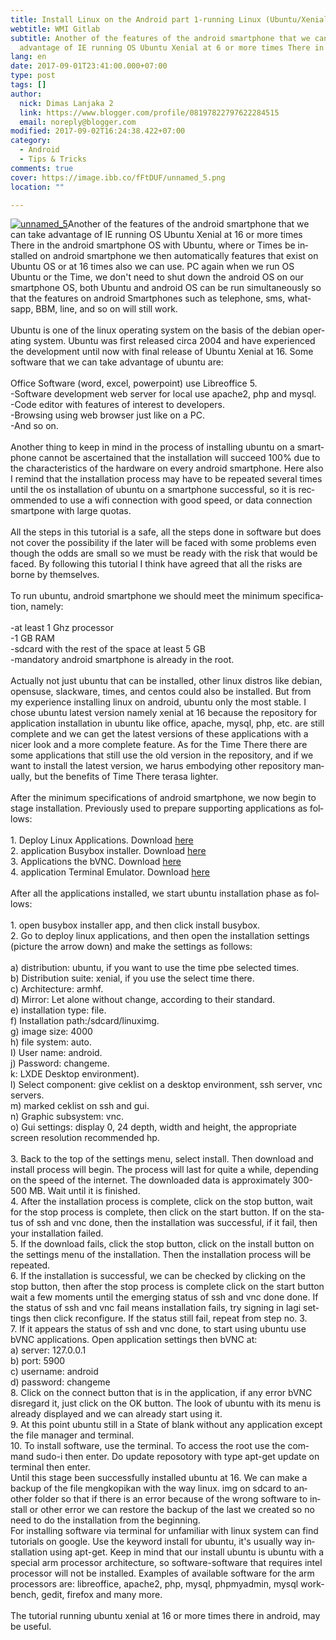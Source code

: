 ```yaml
---
title: Install Linux on the Android part 1-running Linux (Ubuntu/Xenial) on Android
webtitle: WMI Gitlab
subtitle: Another of the features of the android smartphone that we can take
  advantage of IE running OS Ubuntu Xenial at 6 or more times There in
lang: en
date: 2017-09-01T23:41:00.000+07:00
type: post
tags: []
author:
  nick: Dimas Lanjaka 2
  link: https://www.blogger.com/profile/08197822797622284515
  email: noreply@blogger.com
modified: 2017-09-02T16:24:38.422+07:00
category:
  - Android
  - Tips & Tricks
comments: true
cover: https://image.ibb.co/fFtDUF/unnamed_5.png
location: ""

---
```


<div id="div_f9fe_0" len="5534"><a href="https://imgbb.com/" rel="noopener noreferer nofollow" alt="imgdb" title="imgdb"><img src="https://image.ibb.co/fFtDUF/unnamed_5.png" alt="unnamed_5" title="imgDb" border="0"></a><span id="span_f9fe_0" len="4642"><span lang="en">Another of the features of the android smartphone that we can take advantage of IE running OS Ubuntu Xenial at 16&nbsp;<span len="15">or more times There&nbsp;</span>in the android smartphone OS with Ubuntu, where or Times be installed on android smartphone we then automatically features that exist on Ubuntu OS or at 16 times also we can use.&nbsp;</span><span lang="en">PC again when we run OS Ubuntu or the Time, we don't need to shut down the android OS on our smartphone OS, both Ubuntu and android OS can be run simultaneously so that the features on android Smartphones such as telephone, sms, whatsapp, BBM, line, and so on will still work.</span><br len="0"><br len="0"><span lang="en">Ubuntu is one of the linux operating system on the basis of the debian operating system.&nbsp;</span><span lang="en">Ubuntu was first released circa 2004 and have experienced the development until now with final release of Ubuntu Xenial at 16.&nbsp;</span><span lang="en">Some software that we can take advantage of ubuntu are:</span><br len="0"><br len="0"><span lang="en">Office Software (word, excel, powerpoint) use Libreoffice 5.</span><br len="0"><span lang="en">-Software development web server for local use apache2, php and mysql.</span><br len="0"><span lang="en">-Code editor with features of interest to developers.</span><br len="0"><span lang="en">-Browsing using web browser just like on a PC.</span><br len="0"><span lang="en">-And so on.</span><br len="0"><br len="0"><span lang="en">Another thing to keep in mind in the process of installing ubuntu on a smartphone cannot be ascertained that the installation will succeed 100% due to the characteristics of the hardware on every android smartphone.&nbsp;</span><span lang="en">Here also I remind that the installation process may have to be repeated several times until the os installation of ubuntu on a smartphone successful, so it is recommended to use a wifi connection with good speed, or data connection smartpone with large quotas.</span><br len="0"><br len="0"><span lang="en">All the steps in this tutorial is a safe, all the steps done in software but does not cover the possibility if the later will be faced with some problems even though the odds are small so we must be ready with the risk that would be faced.&nbsp;</span><span lang="en">By following this tutorial I think have agreed that all the risks are borne by themselves.</span><br len="0"><br len="0"><span lang="en">To run ubuntu, android smartphone we should meet the minimum specification, namely:</span><br len="0"><br len="0"><span lang="en">-at least 1 Ghz processor</span><br len="0"><span lang="en">-1 GB RAM</span><br len="0"><span lang="en">-sdcard with the rest of the space at least 5 GB</span><br len="0"><span lang="en">-mandatory android smartphone is already in the root.</span><br len="0"><br len="0"><span lang="en">Actually not just ubuntu that can be installed, other linux distros like debian, opensuse, slackware, times, and centos could also be installed.&nbsp;</span><span lang="en">But from my experience installing linux on android, ubuntu only the most stable.&nbsp;</span><span lang="en">I chose ubuntu latest version namely xenial at 16 because the repository for application installation in ubuntu like office, apache, mysql, php, etc. are still complete and we can get the latest versions of these applications with a nicer look and a more complete feature.&nbsp;</span><span lang="en">As for the Time There there are some applications that still use the old version in the repository, and if we want to install&nbsp;<span len="479">the latest version, we harus embodying other repository manually, but the benefits of Time There terasa lighter.&nbsp;</span></span><br len="0"><br len="0"><span lang="en">After the minimum specifications of android smartphone, we now begin to stage installation.&nbsp;</span><span lang="en">Previously used to prepare supporting applications as follows:</span><br len="0"><br len="0"><span lang="en">1. Deploy Linux Applications.&nbsp;</span><span lang="en">Download&nbsp;<a href="https://play.google.com/store/apps/details?id=ru.meefik.linuxdeploy" id="a_f9fe_0" len="7" rel="noopener noreferer nofollow" target="_top">here</a></span><br len="0"><span lang="en">2. application Busybox installer.&nbsp;</span><span lang="en">Download&nbsp;<a href="https://www.blogger.com/https%3A%2F%2Fplay.google.com%2Fstore%2Fapps%2Fdetails%3Fid%3Dru.meefik.busybox" id="a_f9fe_1" len="7" rel="noopener noreferer nofollow" target="_top">here</a></span><br len="0"><span lang="en">3. Applications the bVNC.&nbsp;</span><span lang="en">Download&nbsp;<a href="https://www.blogger.com/https%3A%2F%2Fplay.google.com%2Fstore%2Fapps%2Fdetails%3Fid%3Dcom.iiordanov.freebVNC" id="a_f9fe_2" len="7" rel="noopener noreferer nofollow" target="_top">here</a></span></span><br><span id="span_f9fe_1" len="648"><span lang="en">4. application Terminal Emula</span><span len="201"><span lang="en">tor.&nbsp;</span><span lang="en">Download&nbsp;<a href="https://www.blogger.com/https%3A%2F%2Fplay.google.com%2Fstore%2Fapps%2Fdetails%3Fid%3Djackpal.androidterm" id="a_f9fe_3" rel="noopener noreferer nofollow" target="_top">here</a></span><br len="0"><br len="0"><span lang="en">After all the applications installed, we start ubuntu installation phase as follows:</span><br len="0"><br len="0"><span lang="en">1. open busybox installer app, and then click install busybox.</span><br len="0"><span lang="en">2. Go to deploy linux applications, and then open the installation settings (picture the arrow down) and make the settings as follows:</span></span></span></div><div id="div_f9fe_1" len="1528"><span id="span_f9fe_2" len="1408"><br len="0"><span lang="en">a) distribution: ubuntu<span len="160">, if you want to use the time pbe selected times.&nbsp;</span></span><br len="0"><span lang="en">b) Distribution suite: xenial<span len="35">, if you use the select time there.</span></span><br len="0"><span lang="en">c) Architecture: armhf.</span><br len="0"><span lang="en">d) Mirror:&nbsp;<span len="167">Let&nbsp;alone without change, according to their standard.&nbsp;</span></span><br len="0"><span lang="en">e) installation type: file.</span><br len="0"><span lang="en">f) Installation path:/sdcard/<span len="5">linux</span>img.</span><br len="0"><span lang="en">g) image size: 4000</span><br len="0"><span lang="en">h) file system: auto.</span><br len="0"><span lang="en">I) User name: android.</span><br len="0"><span lang="en">j) Password: changeme.</span><br len="0"><span lang="en">k: LXDE Desktop environment).</span><br len="0"><span lang="en">l) Select component: give ceklist on a desktop environment, ssh server, vnc servers.</span><br len="0"><span lang="en">m) marked ceklist on ssh and gui.</span><br len="0"><span lang="en">n) Graphic subsystem: vnc.</span><br len="0"><span lang="en">o) Gui settings: display 0, 24 depth, width and height, the appropriate screen resolution recommended hp.</span></span></div><div id="div_f9fe_2" len="858"><span id="span_f9fe_3" len="738"><br len="0"><span lang="en">3. Back to the top of the settings menu, select install.&nbsp;</span><span lang="en">Then download and install process will begin.&nbsp;</span><span lang="en">The process will last for quite a while, depending on the speed of the internet.&nbsp;</span><span lang="en">The downloaded data is approximately 300-500 MB.&nbsp;</span><span lang="en">Wait until it is finished.</span><br len="0"><span lang="en">4. After the installation process is complete, click on the stop button, wait for the stop process is complete, then click on the start button.&nbsp;</span><span lang="en">If on the status of ssh and vnc done, then the installation was successful, if it fail, then your installation failed.&nbsp;</span><br len="0"><span lang="en">5. If&nbsp;<span len="15">the download</span>&nbsp;fails, click the stop button, click on the install button on the settings menu of the installation.&nbsp;</span><span lang="en">Then the installation process will be repeated.</span></span></div><div id="div_f9fe_3" len="980"><span id="span_f9fe_4" len="860"><span lang="en">6. If the installation is successful, we can be checked by clicking on the stop button, then after the stop process is complete click on the start button wait a few moments until the emerging status of ssh and vnc done done.&nbsp;</span><span lang="en">If the status of ssh and vnc fail means installation fails</span><span lang="en">, try signing in la</span><span lang="en">gi settings then click reconf</span><span lang="en">igure</span>.&nbsp;<span lang="en">If the status still fail, repeat from step no. 3.</span></span></div><div id="div_f9fe_4" len="265"><span id="span_f9fe_5" len="145"><span lang="en">7. If it appears the status of ssh and vnc done, to start using ubuntu use bVNC applications.&nbsp;</span><span lang="en">Open application settings then bVNC at:</span></span></div><div id="div_f9fe_5" len="1"></div><div id="div_f9fe_6" len="146"><span id="span_f9fe_6" lang="en" len="26">a) server: 127.0.0.1</span></div><div id="div_f9fe_7" len="139"><span id="span_f9fe_7" lang="en" len="19">b) port: 5900</span></div><div id="div_f9fe_8" len="146"><span id="span_f9fe_8" lang="en" len="26">c) username: android</span></div><div id="div_f9fe_9" len="147"><span id="span_f9fe_9" lang="en" len="27">d) password: changeme</span></div><div id="div_f9fe_10" len="1"></div><div id="div_f9fe_11" len="328"><span id="span_f9fe_10" len="208"><span lang="en">8. Click on the connect button that is in the application, if any error bVNC disregard it, just click on the OK button.&nbsp;</span><span lang="en">The look of ubuntu with its menu is already displayed and we can already start using it.</span></span></div><div id="div_f9fe_12" len="237"><span id="span_f9fe_11" lang="en" len="117">9. At this point ubuntu still in a State of blank without any application except the file manager and terminal.</span></div><div id="div_f9fe_13" len="325"><span id="span_f9fe_12" len="205"><span lang="en">10. To install software, use the terminal.&nbsp;</span><span lang="en">To access the root use the command sudo-i then enter.&nbsp;</span><span lang="en">Do update reposotory with type apt-get update on terminal then enter.</span></span></div><div id="div_f9fe_14" len="1"></div><div id="div_f9fe_15" len="573"><span id="span_f9fe_13" len="453"><span lang="en">Until this stage been successfully installed ubuntu at 16.&nbsp;</span><span lang="en">We can make a backup of the file mengkopikan with the way&nbsp;linux. img on sdcard to another folder so that if there is an error because of the wrong software to install or other error we can restore the backup of the last we created so no need to do the installation from the beginning.</span></span></div><div id="div_f9fe_16" len="1"></div><div id="div_f9fe_17" len="688"><span id="span_f9fe_14" len="568"><span lang="en">For installing software via terminal for unfamiliar with linux system can find tutorials on google.&nbsp;</span><span lang="en">Use the keyword install for ubuntu, it's usually way installation using apt-get.&nbsp;</span><span lang="en">Keep in mind that our install ubuntu is ubuntu with a special arm processor architecture, so software-software that requires intel processor will not be installed.&nbsp;</span><span lang="en">Examples of available software for the arm processors are: libreoffice, apache2, php, mysql, phpmyadmin, mysql workbench, gedit, firefox and many more.</span></span></div><div id="div_f9fe_18" len="124"><span id="span_f9fe_15" len="4"><br len="0"></span></div><div id="div_f9fe_19" len="213"><span id="span_f9fe_16" lang="en" len="93">The tutorial running ubuntu xenial at 16 or more times there in android, may be useful.</span></div>